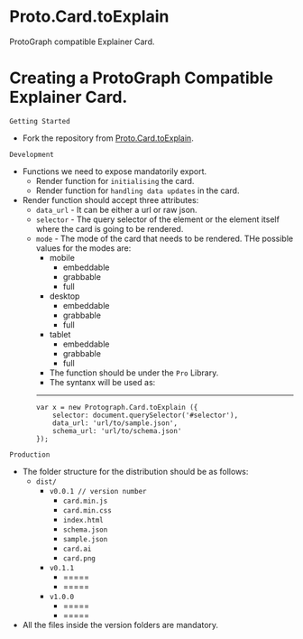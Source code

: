 # Proto.Card.toExplain
ProtoGraph compatible Explainer Card.
# Creating a ProtoGraph Compatible Explainer Card.

`Getting Started`
  * Fork the repository from  [Proto.Card.toExplain](https://github.com/pykih/Proto.Card.toExplain "Proto.Card.toExplain").
 
`Development`
* Functions we need to expose mandatorily export.
  * Render function for `initialising` the card.
  * Render function for `handling data updates` in the card.
* Render function should accept three attributes:
  * `data_url` - It can be either a url or raw json.
  * `selector` - The query selector of the element or the element itself where the card is going to be rendered.
  * `mode` - The mode of the card that needs to be rendered. THe possible values for the modes are:
    * mobile
      * embeddable
      * grabbable
      * full
    * desktop
      * embeddable
      * grabbable
      * full
    * tablet
      * embeddable
      * grabbable
      * full
    * The function should be under the `Pro` Library.
    * The syntanx will be used as:
    ---
        var x = new Protograph.Card.toExplain ({
            selector: document.querySelector('#selector'),
            data_url: 'url/to/sample.json',
            schema_url: 'url/to/schema.json'
        });

`Production`
* The folder structure for the distribution should be as follows:
    * `dist/`
        * `v0.0.1 // version number` 
            * `card.min.js`
            * `card.min.css`
            * `index.html`
            * `schema.json`
            * `sample.json`
            * `card.ai`
            * `card.png`
        * `v0.1.1`
            * =====
            * =====
        * `v1.0.0` 
            * =====
            * =====
* All the files inside the version folders are mandatory.
